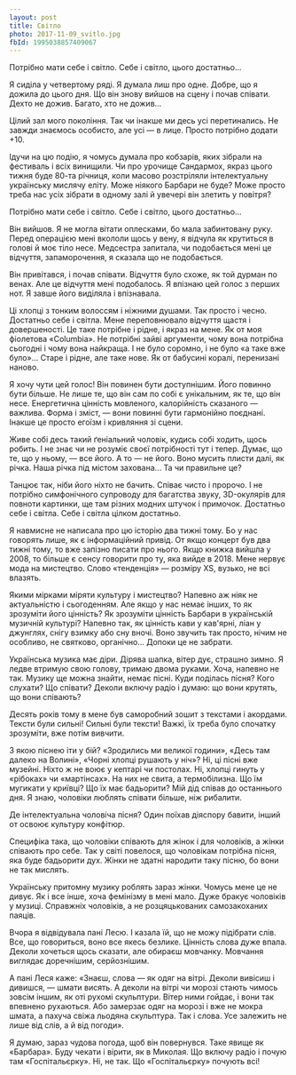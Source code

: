 ```yaml
---
layout: post
title: Світло
photo: 2017-11-09_svitlo.jpg
fbId: 1995038857409067
---
```


Потрібно мати себе і світло. Себе і світло, цього достатньо...

Я сиділа у четвертому ряді. Я думала лиш про одне. Добре, що я дожила до цього дня. Що він знову вийшов на сцену і почав співати. Дехто не дожив. Багато, хто не дожив...

<!--more-->

Цілий зал мого покоління. Так чи інакше ми десь усі перетинались. Не завжди знаємось особисто, але усі — в лице. Просто потрібно додати +10.

Ідучи на цю подію, я чомусь думала про кобзарів, яких зібрали на фестиваль і всіх винищили. Чи про урочище Сандармох, якраз цього тижня буде 80-та річниця, коли масово розстріляли інтелектуальну українську мислячу еліту. Може ніякого Барбари не буде? Може просто треба нас усіх зібрати в одному залі й увечері він злетить у повітря?

Потрібно мати себе і світло. Себе і світло, цього достатньо... 

Він вийшов. Я не могла вітати оплесками, бо мала забинтовану руку. Перед операцією мені вкололи щось у вену, я відчула як крутиться в голові й моє тіло несе. Медсестра запитала, чи подобається мені це відчуття, запаморочення, я сказала що не подобається.

Він привітався, і почав співати. Відчуття було схоже, як той дурман по венах. Але це відчуття мені подобалось. Я впізнаю цей голос з перших нот. Я завше його виділяла і впізнавала. 

Ці хлопці з тонким волоссям і ніжними душами. Так просто і чесно. Достатньо себе і світла. Мене переповнювало відчуття щастя і довершеності. Це таке потрібне і рідне, і якраз на мене. Як от моя фіолетова «Columbia». Не потрібні зайві аргументи, чому вона потрібна сьогодні і чому вона  найкраща. І не було соромно, і не було «а таке вже було»... Старе і рідне, але таке нове. Як от бабусині коралі, перенизані наново.

Я хочу чути цей голос! Він повинен бути доступнішим. Його повинно бути більше. Не лише те, що він сам по собі є унікальним, як те, що він несе. Енергетична цінність мовленого, калорійність сказаного — важлива. Форма і зміст, — вони повинні бути гармонійно поєднані. Інакше це просто егоїзм і кривляння зі сцени.

Живе собі десь такий ґеніальний чоловік, кудись собі ходить, щось робить. І не знає чи не розуміє своєї потрібності тут і тепер. Думає, що те, що у ньому, — все його. А то — не його. Воно мусить плисти далі, як річка. Наша річка під містом захована... Та чи правильне це?

Танцює так, ніби його ніхто не бачить. Співає чисто і пророчо. І не потрібно симфонічного супроводу для багатства звуку, 3D-окулярів для повноти картинки, ще там різних модних штучок і примочок. Достатньо себе і світла. Себе і світла цілком достатньо.

Я навмисне не написала про цю історію два тижні тому. Бо у нас говорять лише, як є інформаційний привід. От якщо концерт був два тижні тому, то вже запізно писати про нього. Якщо книжка вийшла у 2008, то більше є сенсу говорити про ту, яка вийде в 2018. Мене нервує мода на мистецтво. Слово «тенденція» — розміру XS, вузько, не всі влазять.

Якими мірками міряти культуру і мистецтво? Напевно аж ніяк не актуальністю і сьогоденням. Але якщо у нас немає інших, то як зрозуміти його цінність? Як зрозуміти цінність Барбари в українській музичній культурі? Напевно так, як цінність кави у кав'ярні, ліан у джунглях, снігу взимку або сну вночі. Воно звучить так просто, нічим не особливо, не святково, органічно... Допоки це не забрати.

Українська музика має діри. Дірява шапка, вітер дує, страшно зимно. Я ледве втримую свою голову, тримаю двома руками. Хоча, напевно не так. Музику ще можна знайти, немає пісні. Куди поділась пісня? Кого слухати? Що співати? Деколи включу радіо і думаю: що вони крутять, що вони співають?

Десять років тому в мене був саморобний зошит з текстами і акордами. Тексти були сильні! Сильні були тексти! Важкі, їх треба було спочатку зрозуміти, вже потім вивчити. 

З якою піснею іти у бій? «Зродились ми великої години», «Десь там далеко на Волині», «Чорні хлопці рушають у ніч»? Ні, ці пісні вже музейні. Ніхто ж не воює у кептарі чи постолах. Ні, хлопці гинуть у «рібоках» чи «мартінсах». На них не свита, а термобілизна. Що їм мугикати у криївці? Що їх має бадьорити? Мій дід співав до останнього дня. Я знаю, чоловіки люблять співати більше, ніж рибалити.

Де інтелектуальна чоловіча пісня? Один поїхав діяспору бавити, інший от освоює культуру конфітюр.

Специфіка така, що чоловіки співають для жінок і для чоловіків, а жінки співають про себе. Так у світі повелося, що чоловікам потрібна пісня, яка буде бадьорити дух. Жінки не здатні народити таку пісню, бо вони не так мислять.

Українську притомну музику роблять зараз жінки. Чомусь мене це не дивує. Як і все інше, хоча фемінізму в мені мало. Дуже бракує чоловіків у музиці. Справжніх чоловіків, а не розцяцькованих самозакоханих паяців.

Вчора я відвідувала пані Лесю. І казала їй, що не можу підібрати слів. Все, що говориться, воно все якесь безлике. Цінність слова дуже впала. Деколи хочеться щось сказати, але обираєш мовчанку. Мовчання виглядає доречнішим, серйознішим.

А пані Леся каже: «Знаєш, слова — як одяг на вітрі. Деколи вивісиш і дивишся, — шмати висять. А деколи на вітрі чи морозі стають чимось зовсім іншим, як оті рухомі скульптури. Вітер ними гойдає, і вони так впевнено рухаються. Або замерзає одяг на морозі і вже не мокра шмата, а пахуча свіжа льодяна скульптура. Так і слова. Усе залежить не лише від слів, а й від погоди».

Я думаю, зараз чудова погода, щоб він повернувся. Таке явище як «Барбара». Буду чекати і вірити, як в Миколая. Що включу радіо і почую там «Госпітальєрку». Ні, не так. Що «Госпітальєрку» почують всі!